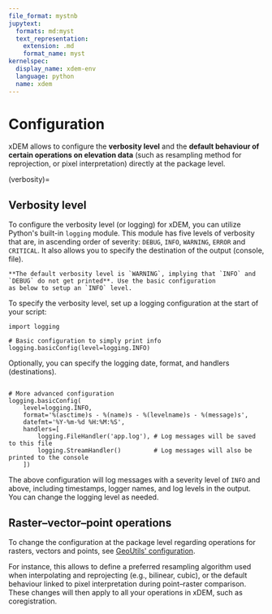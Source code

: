 ```yaml
---
file_format: mystnb
jupytext:
  formats: md:myst
  text_representation:
    extension: .md
    format_name: myst
kernelspec:
  display_name: xdem-env
  language: python
  name: xdem
---
```

# Configuration

xDEM allows to configure the **verbosity level** and the **default behaviour of certain operations on elevation data** (such as
resampling method for reprojection, or pixel interpretation) directly at the package level.

(verbosity)=
## Verbosity level

To configure the verbosity level (or logging) for xDEM, you can utilize Python's built-in `logging` module. This module
has five levels of verbosity that are, in ascending order of severity: `DEBUG`, `INFO`, `WARNING`, `ERROR` and `CRITICAL`.
It also allows you to specify the destination of the output (console, file).

```{important}
**The default verbosity level is `WARNING`, implying that `INFO` and `DEBUG` do not get printed**. Use the basic configuration
as below to setup an `INFO` level.
```

To specify the verbosity level, set up a logging configuration at the start of your script:

```{code-cell} ipython3
import logging

# Basic configuration to simply print info
logging.basicConfig(level=logging.INFO)
```

Optionally, you can specify the logging date, format, and handlers (destinations).

```{code-cell} ipython3

# More advanced configuration
logging.basicConfig(
    level=logging.INFO,
    format='%(asctime)s - %(name)s - %(levelname)s - %(message)s',
    datefmt='%Y-%m-%d %H:%M:%S',
    handlers=[
        logging.FileHandler('app.log'), # Log messages will be saved to this file
        logging.StreamHandler()         # Log messages will also be printed to the console
    ])
```

The above configuration will log messages with a severity level of `INFO` and above, including timestamps, logger names, and
log levels in the output. You can change the logging level as needed.


## Raster–vector–point operations

To change the configuration at the package level regarding operations for rasters, vectors and points, see
[GeoUtils' configuration](https://geoutils.readthedocs.io/en/stable/config.html).

For instance, this allows to define a preferred resampling algorithm used when interpolating and reprojecting
(e.g., bilinear, cubic), or the default behaviour linked to pixel interpretation during point–raster comparison.
These changes will then apply to all your operations in xDEM, such as coregistration.
